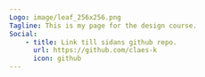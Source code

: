 ```yaml
---
Logo: image/leaf_256x256.png
Tagline: This is my page for the design course.
Social:
    - title: Link till sidans github repo.
      url: https://github.com/claes-k
      icon: github
---
```

